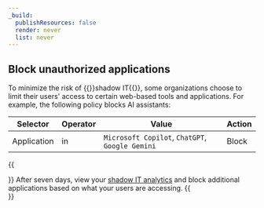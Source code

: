 ```yaml
---
_build:
  publishResources: false
  render: never
  list: never
---
```


## Block unauthorized applications

To minimize the risk of {{<glossary-tooltip term_id="shadow IT" link="https://www.cloudflare.com/learning/access-management/what-is-shadow-it/">}}shadow IT{{</glossary-tooltip>}}, some organizations choose to limit their users' access to certain web-based tools and applications. For example, the following policy blocks AI assistants:

| Selector    | Operator | Value                                           | Action |
| ----------- | -------- | ----------------------------------------------- | ------ |
| Application | in       | `Microsoft Copilot`, `ChatGPT`, `Google Gemini` | Block  |

{{<Aside type="note">}}
After seven days, view your [shadow IT analytics](/cloudflare-one/insights/analytics/access/) and block additional applications based on what your users are accessing.
{{</Aside>}}
